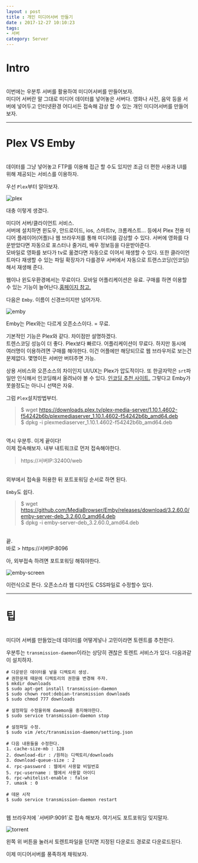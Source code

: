 ```yaml
---
layout : post
title : 개인 미디어서버 만들기
date : 2017-12-27 10:10:23
tags:
- 서버
category: Server
---
```


# Intro
<br>
이번에는 우분투 서버를 활용하여 미디어서버를 만들어보자.<br>미디어 서버란 말 그대로 미디어 데이터를 넣어놓은 서버다. 영화나 사진, 음악 등을 서버에 넣어두고 인터넷환경 어디서든 접속해 감상 할 수 있는 개인 미디어서버를 만들어보자.

---

# Plex VS Emby
<br>
데이터를 그냥 넣어놓고 FTP를 이용해 접근 할 수도 있지만 조금 더 편한 사용과 UI를 위해 제공되는 서비스를 이용하자.
<br>

우선 `Plex`부터 알아보자.
<br>

![plex](https://github.com/yuta-97/cozy-ho.github.io/blob/master/images/_post-17-12-27-01.jpg?raw=true)
<br>

대충 이렇게 생겼다.
<br>

미디어 서버/클라이언트 서비스.<br>서버에 설치하면 윈도우, 안드로이드, ios, 스마트tv, 크롬캐스트... 등에서 Plex 전용 미디어 플레이어(어플)나 웹 브라우저를 통해 미디어를 감상할 수 있다. 서버에 영화를 다운받았다면 자동으로 포스터나 줄거리, 배우 정보등을 다운받아준다.<br>모바일로 영화를 보다가 tv로 옮겼다면 자동으로 이어서 재생할 수 있다. 또한 클라이언트마다 재생할 수 있는 파일 확장자가 다를경우 서버에서 자동으로 트랜스코딩(인코딩)해서 재생해 준다.
<br>

웹이나 윈도우환경에서는 무료이다. 모바일 어플리케이션은 유료. 구매를 하면 이용할 수 있는 기능이 늘어난다.<a href="https://www.plex.tv/" target="_blank">홈페이지 참고.</a>
<br>

다음은 `Emby`. 이름이 신경쓰이지만 넘어가자.
<br>

![emby](https://github.com/yuta-97/cozy-ho.github.io/blob/master/images/_post-17-12-27-02.jpg?raw=true)
<br>

Emby는 Plex와는 다르게 오픈소스이다. = 무료.
<br>

기본적인 기능은 Plex와 같다. 차이점만 설명하겠다.<br>트렌스코딩 성능이 더 좋다. Plex보다 빠르다. 어플리케이션이 무료다. 하지만 동시에 여러명이 이용하려면 구매를 해야한다. 이건 어플에만 해당되므로 웹 브라우저로 보는건 문제없다. 몇명이든 서버만 버텨주면 가능.
<br>

상용 서비스와 오픈소스의 차이인지 UI/UX는 Plex가 압도적이다. 또 한글자막은 `srt`파일만 인식해서 인코딩해서 올려놔야 볼 수 있다. <a href="https://smisrt.com/" target="_blank">인코딩 추천 사이트.</a> 그렇다고 Emby가 못쓸정도는 아니니 선택은 자유.
<br>

그럼 `Plex`설치방법부터.
<br>

> $ wget https://downloads.plex.tv/plex-media-server/1.10.1.4602-f54242b6b/plexmediaserver_1.10.1.4602-f54242b6b_amd64.deb <br>
> $ dpkg -i plexmediaserver_1.10.1.4602-f54242b6b_amd64.deb

<br>
역시 우분투. 이게 끝이다!<br>이제 접속해보자. 내부 내트워크로 먼저 접속해야한다.
<br>

> https://서버IP:32400/web

<br>
외부에서 접속을 허용한 뒤 포트포워딩 순서로 하면 된다.
<br>

`Emby`도 쉽다.
<br>

> $ wget https://github.com/MediaBrowser/Emby/releases/download/3.2.60.0/emby-server-deb_3.2.60.0_amd64.deb <br>
> $ dpkg -i emby-server-deb_3.2.60.0_amd64.deb

<br>
끝.<br>바로
> https://서버IP:8096

아, 외부접속 하려면 포트포워딩 해줘야한다.
<br>

![emby-screen](https://github.com/yuta-97/cozy-ho.github.io/blob/master/images/_post-17-12-27-03.jpg?raw=true)
<br>

이런식으로 뜬다. 오픈소스라 웹 디자인도 CSS파일로 수정할수 있다.

---

# 팁
<br>
미디어 서버를 만들었는데 데이터를 어떻게넣나 고민이라면 토렌트를 추천한다.<br>

우분투는 `transmission-daemon`이라는 상당히 괜찮은 토렌트 서비스가 있다. 다음과같이 설치하자.
<br>

```
# 다운받은 데이터를 넣을 디렉토리 생성.
# 권한문제 때문에 디렉토리의 권한을 변경해 주자.
$ mkdir downloads
$ sudo apt-get install transmission-daemon
$ sudo chown root:debian-transmission downloads
$ sudo chmod 777 downloads

# 설정파일 수정을위해 daemon을 중지해야한다.
$ sudo service transmission-daemon stop

# 설정파일 수정.
$ sudo vim /etc/transmission-daemon/setting.json

# 다음 내용들을 수정한다.
1. cache-size-mb : 128
2. download-dir : /원하는 디렉토리/downloads
3. download-queue-size : 2
4. rpc-password : 웹에서 사용할 비밀번호
5. rpc-username : 웹에서 사용할 아이디
6. rpc-whitelist-enable : false
7. umask : 0

# 데몬 시작
$ sudo service transmission-daemon restart
```

<br>
웹 브라우저에 `서버IP:9091`로 접속 해보자. 여기서도 포트포워딩 잊지말자.
<br>

![torrent](https://github.com/yuta-97/cozy-ho.github.io/blob/master/images/_post-17-12-27-04.png?raw=true)
<br>

왼쪽 위 버튼을 눌러서 토렌트파일을 던지면 지정된 다운로드 경로로 다운로드된다.
<br>

이제 미디어서버를 풍족하게 채워보자.

